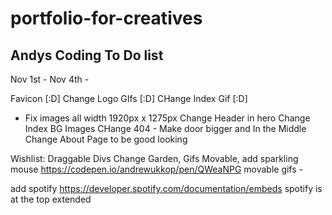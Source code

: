# portfolio-for-creatives

## Andys Coding To Do list

Nov 1st - Nov 4th -

Favicon [:D]
Change Logo GIfs [:D]
CHange Index Gif [:D]

- Fix images all width 1920px x 1275px
  Change Header in hero
  Change Index BG Images
  CHange 404 - Make door bigger and In the Middle
  Change About Page to be good looking

Wishlist:
Draggable Divs
Change Garden, Gifs Movable,
add sparkling mouse https://codepen.io/andrewukkop/pen/QWeaNPG
movable gifs -

add spotify https://developer.spotify.com/documentation/embeds
spotify is at the top extended
